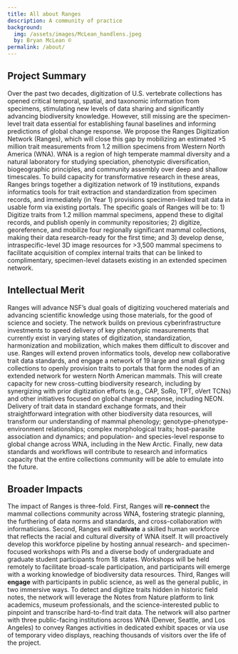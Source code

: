 ```yaml
---
title: All about Ranges
description: A community of practice
background:
  img: /assets/images/McLean_handlens.jpeg
  by: Bryan McLean ©
permalink: /about/
---
```


## Project Summary

Over the past two decades, digitization of U.S. vertebrate collections has opened critical temporal, spatial, and taxonomic information from specimens, stimulating new levels of data sharing and significantly advancing biodiversity knowledge. However, still missing are the specimen-level trait data essential for establishing faunal baselines and informing predictions of global change response. We propose the Ranges Digitization Network (Ranges), which will close this gap by mobilizing an estimated >5 million trait measurements from 1.2 million specimens from Western North America (WNA). WNA is a region of high temperate mammal diversity and a natural laboratory for studying speciation, phenotypic diversification, biogeographic principles, and community assembly over deep and shallow timescales. To build capacity for transformative research in these areas, Ranges brings together a digitization network of 19 institutions, expands informatics tools for trait extraction and standardization from specimen records, and immediately (in Year 1) provisions specimen-linked trait data in usable form via existing portals. The specific goals of Ranges will be to: 1) Digitize traits from 1.2 million mammal specimens, append these to digital records, and publish openly in community repositories; 2) digitize, georeference, and mobilize four regionally significant mammal collections, making their data research-ready for the first time; and 3) develop dense, intraspecific-level 3D image resources for >3,500 mammal specimens to facilitate acquisition of complex internal traits that can be linked to complimentary, specimen-level datasets existing in an extended specimen network.

## Intellectual Merit

Ranges will advance NSF’s dual goals of digitizing vouchered materials and advancing scientific knowledge using those materials, for the good of science and society. The network builds on previous cyberinfrastructure investments to speed delivery of key phenotypic measurements that currently exist in varying states of digitization, standardization, harmonization and mobilization, which makes them difficult to discover and use. Ranges will extend proven informatics tools, develop new collaborative trait data standards, and engage a network of 19 large and small digitizing collections to openly provision traits to portals that form the nodes of an extended network for western North American mammals. This will create capacity for new cross-cutting biodiversity research, including by synergizing with prior digitization efforts (e.g., CAP, SoRo, TPT, oVert TCNs) and other initiatives focused on global change response, including NEON. Delivery of trait data in standard exchange formats, and their straightforward integration with other biodiversity data resources, will transform our understanding of mammal phenology; genotype-phenotype- environment relationships; complex morphological traits; host-parasite association and dynamics; and population- and species-level response to global change across WNA, including in the New Arctic. Finally, new data standards and workflows will contribute to research and informatics capacity that the entire collections community will be able to emulate into the future.

## Broader Impacts

The impact of Ranges is three-fold. First, Ranges will **re-connect** the mammal collections community across WNA, fostering strategic planning, the furthering of data norms and standards, and cross-collaboration with informaticians. Second, Ranges will **cultivate** a skilled human workforce that reflects the racial and cultural diversity of WNA itself. It will proactively develop this workforce pipeline by hosting annual research- and specimen-focused workshops with PIs and a diverse body of undergraduate and graduate student participants from 18 states. Workshops will be held remotely to facilitate broad-scale participation, and participants will emerge with a working knowledge of biodiversity data resources. Third, Ranges will **engage** with participants in public science, as well as the general public, in two immersive ways. To detect and digitize traits hidden in historic field notes, the network will leverage the Notes from Nature platform to link academics, museum professionals, and the science-interested public to pinpoint and transcribe hard-to-find trait data. The network will also partner with three public-facing institutions across WNA (Denver, Seattle, and Los Angeles) to convey Ranges activities in dedicated exhibit spaces or via use of temporary video displays, reaching thousands of visitors over the life of the project.
